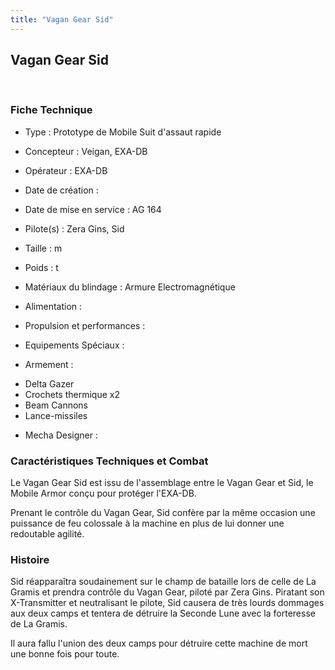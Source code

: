 ```yaml
---
title: "Vagan Gear Sid"
---
```


Vagan Gear Sid
--------------

 


### Fiche Technique


- Type : Prototype de Mobile Suit d'assaut rapide  
- Concepteur : Veigan, EXA-DB  
- Opérateur : EXA-DB  
- Date de création :   
- Date de mise en service : AG 164  
- Pilote(s) : Zera Gins, Sid  
- Taille : m   
- Poids : t   
- Matériaux du blindage : Armure Electromagnétique  
- Alimentation :   
- Propulsion et performances :   
- Equipements Spéciaux :


- Armement :


* Delta Gazer
* Crochets thermique x2
* Beam Cannons
* Lance-missiles


- Mecha Designer :


### Caractéristiques Techniques et Combat


Le Vagan Gear Sid est issu de l'assemblage entre le Vagan Gear et Sid, le Mobile Armor conçu pour protéger l'EXA-DB.   
   
 Prenant le contrôle du Vagan Gear, Sid confère par la même occasion une puissance de feu colossale à la machine en plus de lui donner une redoutable agilité.


### Histoire


Sid réapparaîtra soudainement sur le champ de bataille lors de celle de La Gramis et prendra contrôle du Vagan Gear, piloté par Zera Gins. Piratant son X-Transmitter et neutralisant le pilote, Sid causera de très lourds dommages aux deux camps et tentera de détruire la Seconde Lune avec la forteresse de La Gramis.   
   
 Il aura fallu l'union des deux camps pour détruire cette machine de mort une bonne fois pour toute.

